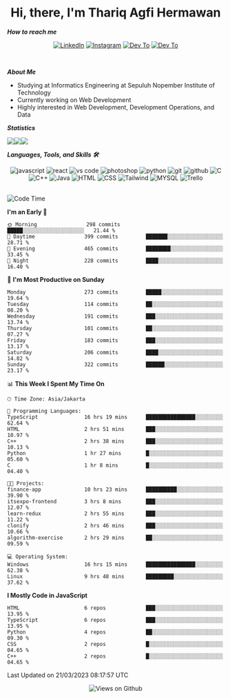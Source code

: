 <div align="center">
  <h1>Hi, there, I'm Thariq Agfi Hermawan</h1>
</div>


***How to reach me***
<p align='center'>
   <a href="https://www.linkedin.com/in/thariqagfihermawan" target="_blank"><img src="https://img.shields.io/badge/LinkedIn-0077B5?style=for-the-badge&logo=linkedin&logoColor=white" alt="LinkedIn"></a>
   <a href="https://www.instagram.com/thoriqagfi" target="_blank"><img src="https://img.shields.io/badge/Instagram-E4405F?style=for-the-badge&logo=instagram&logoColor=white" alt="Instagram"></a>
   <a href="https://medium.com/@thoriq.aghfi60" target="_blank"><img src="https://img.shields.io/badge/Medium-12100E?style=for-the-badge&logo=medium&logoColor=white" alt="Dev To"></a>
   <a href="https://linktr.ee/thoriqagfi" target="_blank"><img src="https://img.shields.io/badge/linktree-1de9b6?style=for-the-badge&logo=linktree&logoColor=white" alt="Dev To"></a>
</p>

<br>

***About Me***
- Studying at Informatics Engineering at Sepuluh Nopember Institute of Technology
- Currently working on Web Development
- Highly interested in Web Development, Development Operations, and Data

***Statistics***

<!-- [![GitHub Streak](http://github-readme-streak-stats.herokuapp.com?user=thoriqagfi&theme=dark)](https://git.io/streak-stats) -->

<div align="center">
  <div style="display: flex;">
    <img src="http://github-readme-streak-stats.herokuapp.com?user=thoriqagfi&theme=chartreuse-dark"/>
    <img src="https://github-readme-stats.vercel.app/api/top-langs/?username=thoriqagfi&layout=compact&&theme=chartreuse-dark&langs_count=8)](https://github.com/thoriqagfi"/>
    <img src="https://github-readme-stats.vercel.app/api?username=thoriqagfi&show_icons=true&theme=chartreuse-dark"/>
  </div>
</div>

<!-- [![Top Langs](https://github-readme-stats.vercel.app/api/top-langs/?username=thoriqagfi&layout=compact&&theme=chartreuse-dark&langs_count=8)](https://github.com/thoriqagfi)
< ![Agfi's GitHub stats](https://github-readme-stats.vercel.app/api?username=thoriqagfi&show_icons=true&theme=chartreuse-dark) -->

***Languages, Tools, and Skills 🛠***

  <div align="center">
    <img src="https://img.shields.io/badge/JavaScript-F7DF1E?style=for-the-badge&logo=javascript&logoColor=black" alt="javascript" />
    <img src="https://img.shields.io/badge/React-61DAFB?style=for-the-badge&logo=react&logoColor=black" alt="react" />
    <img src="https://img.shields.io/badge/vs%20code-007ACC?style=for-the-badge&logo=visual%20studio%20code&logoColor=white" alt="vs code" />
    <img src="https://img.shields.io/badge/adobe%20photoshop-31A8FF?style=for-the-badge&logo=adobe%20photoshop&logoColor=white" alt="photoshop" />
    <img src="https://img.shields.io/badge/python-3776AB?style=for-the-badge&logo=python&logoColor=white" alt="python" />
    <img src="https://img.shields.io/badge/Git-F05032?style=for-the-badge&logo=git&logoColor=white" alt="git" />
    <img src="https://img.shields.io/badge/GitHub-100000?style=for-the-badge&logo=github&logoColor=white" alt="github" />
    <img src="https://img.shields.io/badge/c-%2300599C.svg?style=for-the-badge&logo=c&logoColor=white" alt="C" />
    <img src="https://img.shields.io/badge/c++-%2300599C.svg?style=for-the-badge&logo=c%2B%2B&logoColor=white" alt="C++" />
    <img src="https://img.shields.io/badge/Java-ED8B00?style=for-the-badge&logo=java&logoColor=white" alt="Java"/>
    <img src="https://img.shields.io/badge/HTML5-E34F26?style=for-the-badge&logo=html5&logoColor=white" alt="HTML" />
    <img src="https://img.shields.io/badge/CSS-239120?&style=for-the-badge&logo=css3&logoColor=white" alt ="CSS" />
    <img src="https://img.shields.io/badge/tailwindcss-%2338B2AC.svg?style=for-the-badge&logo=tailwind-css&logoColor=white" alt="Tailwind" />
    <img src="https://img.shields.io/badge/MySQL-00000F?style=for-the-badge&logo=mysql&logoColor=white" alt="MYSQL" />
    <img src="https://img.shields.io/badge/Trello-%23026AA7.svg?style=for-the-badge&logo=Trello&logoColor=white" alt="Trello" />
  </div><br>

<!--START_SECTION:waka-->
![Code Time](http://img.shields.io/badge/Code%20Time-220%20hrs%2040%20mins-blue)

**I'm an Early 🐤** 

```text
🌞 Morning                298 commits         █████░░░░░░░░░░░░░░░░░░░░   21.44 % 
🌆 Daytime                399 commits         ███████░░░░░░░░░░░░░░░░░░   28.71 % 
🌃 Evening                465 commits         ████████░░░░░░░░░░░░░░░░░   33.45 % 
🌙 Night                  228 commits         ████░░░░░░░░░░░░░░░░░░░░░   16.40 % 
```
📅 **I'm Most Productive on Sunday** 

```text
Monday                   273 commits         █████░░░░░░░░░░░░░░░░░░░░   19.64 % 
Tuesday                  114 commits         ██░░░░░░░░░░░░░░░░░░░░░░░   08.20 % 
Wednesday                191 commits         ███░░░░░░░░░░░░░░░░░░░░░░   13.74 % 
Thursday                 101 commits         ██░░░░░░░░░░░░░░░░░░░░░░░   07.27 % 
Friday                   183 commits         ███░░░░░░░░░░░░░░░░░░░░░░   13.17 % 
Saturday                 206 commits         ████░░░░░░░░░░░░░░░░░░░░░   14.82 % 
Sunday                   322 commits         ██████░░░░░░░░░░░░░░░░░░░   23.17 % 
```


📊 **This Week I Spent My Time On** 

```text
🕑︎ Time Zone: Asia/Jakarta

💬 Programming Languages: 
TypeScript               16 hrs 19 mins      ████████████████░░░░░░░░░   62.64 % 
HTML                     2 hrs 51 mins       ███░░░░░░░░░░░░░░░░░░░░░░   10.97 % 
C++                      2 hrs 38 mins       ███░░░░░░░░░░░░░░░░░░░░░░   10.13 % 
Python                   1 hr 27 mins        █░░░░░░░░░░░░░░░░░░░░░░░░   05.60 % 
C                        1 hr 8 mins         █░░░░░░░░░░░░░░░░░░░░░░░░   04.40 % 

🐱‍💻 Projects: 
finance-app              10 hrs 23 mins      ██████████░░░░░░░░░░░░░░░   39.90 % 
itsexpo-frontend         3 hrs 8 mins        ███░░░░░░░░░░░░░░░░░░░░░░   12.07 % 
learn-redux              2 hrs 55 mins       ███░░░░░░░░░░░░░░░░░░░░░░   11.22 % 
clonify                  2 hrs 46 mins       ███░░░░░░░░░░░░░░░░░░░░░░   10.66 % 
algorithm-exercise       2 hrs 29 mins       ██░░░░░░░░░░░░░░░░░░░░░░░   09.59 % 

💻 Operating System: 
Windows                  16 hrs 15 mins      ████████████████░░░░░░░░░   62.38 % 
Linux                    9 hrs 48 mins       █████████░░░░░░░░░░░░░░░░   37.62 % 
```

**I Mostly Code in JavaScript** 

```text
HTML                     6 repos             ███░░░░░░░░░░░░░░░░░░░░░░   13.95 % 
TypeScript               6 repos             ███░░░░░░░░░░░░░░░░░░░░░░   13.95 % 
Python                   4 repos             ██░░░░░░░░░░░░░░░░░░░░░░░   09.30 % 
CSS                      2 repos             █░░░░░░░░░░░░░░░░░░░░░░░░   04.65 % 
C++                      2 repos             █░░░░░░░░░░░░░░░░░░░░░░░░   04.65 % 
```




 Last Updated on 21/03/2023 08:17:57 UTC
<!--END_SECTION:waka-->

<div align="center">
<img src="https://komarev.com/ghpvc/?username=thoriqagfi&color=blue" alt="Views on Github" />
</div>